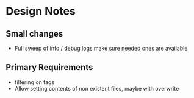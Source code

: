 # Design Notes

## Small changes

-   Full sweep of info / debug logs make sure needed ones are available

## Primary Requirements

-   filtering on tags
-   Allow setting contents of non existent files, maybe with overwrite